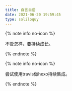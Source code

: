 ```yaml
---
title: 自言自语
date: 2021-06-20 19:59:45
type: soliloquy
---
```


{% note info no-icon %}

不管怎样，要持续成长。

{% endnote %}



{% note info no-icon %}

尝试使用travis做hexo持续集成。

{% endnote %}

